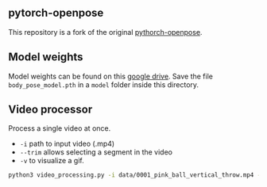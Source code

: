 ## pytorch-openpose

This repository is a fork of the original [pythorch-openpose](https://github.com/Hzzone/pytorch-openpose).

## Model weights

Model weights can be found on this [google drive](https://drive.google.com/drive/folders/1JsvI4M4ZTg98fmnCZLFM-3TeovnCRElG). Save the file `body_pose_model.pth` in a `model` folder inside this directory.


## Video processor

Process a single video at once.
- `-i` path to input video (.mp4)
- `--trim` allows selecting a segment in the video
- `-v` to visualize a gif.
```bash
python3 video_processing.py -i data/0001_pink_ball_vertical_throw.mp4 --trim 5.8 6.2 -v
```